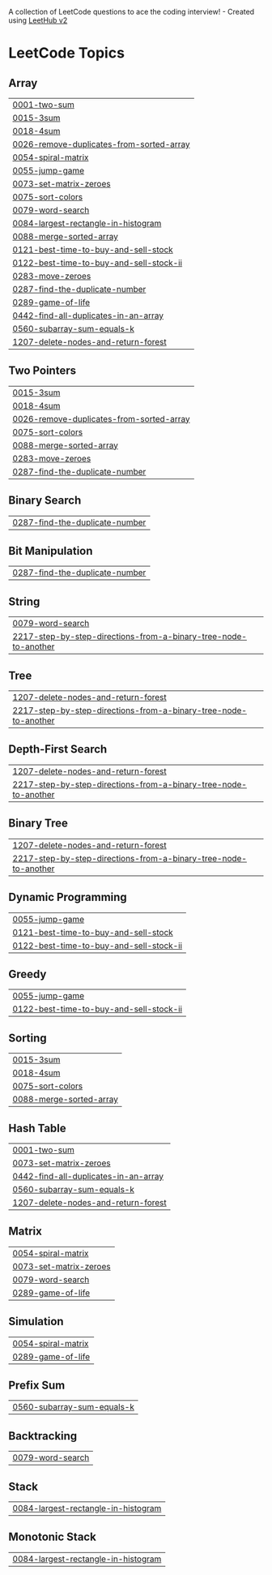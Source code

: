 A collection of LeetCode questions to ace the coding interview! - Created using [LeetHub v2](https://github.com/arunbhardwaj/LeetHub-2.0)
<!---LeetCode Topics Start-->
# LeetCode Topics
## Array
|  |
| ------- |
| [0001-two-sum](https://github.com/Nilesh-0203/-CrackYourPlacement/tree/master/0001-two-sum) |
| [0015-3sum](https://github.com/Nilesh-0203/-CrackYourPlacement/tree/master/0015-3sum) |
| [0018-4sum](https://github.com/Nilesh-0203/-CrackYourPlacement/tree/master/0018-4sum) |
| [0026-remove-duplicates-from-sorted-array](https://github.com/Nilesh-0203/-CrackYourPlacement/tree/master/0026-remove-duplicates-from-sorted-array) |
| [0054-spiral-matrix](https://github.com/Nilesh-0203/-CrackYourPlacement/tree/master/0054-spiral-matrix) |
| [0055-jump-game](https://github.com/Nilesh-0203/-CrackYourPlacement/tree/master/0055-jump-game) |
| [0073-set-matrix-zeroes](https://github.com/Nilesh-0203/-CrackYourPlacement/tree/master/0073-set-matrix-zeroes) |
| [0075-sort-colors](https://github.com/Nilesh-0203/-CrackYourPlacement/tree/master/0075-sort-colors) |
| [0079-word-search](https://github.com/Nilesh-0203/-CrackYourPlacement/tree/master/0079-word-search) |
| [0084-largest-rectangle-in-histogram](https://github.com/Nilesh-0203/-CrackYourPlacement/tree/master/0084-largest-rectangle-in-histogram) |
| [0088-merge-sorted-array](https://github.com/Nilesh-0203/-CrackYourPlacement/tree/master/0088-merge-sorted-array) |
| [0121-best-time-to-buy-and-sell-stock](https://github.com/Nilesh-0203/-CrackYourPlacement/tree/master/0121-best-time-to-buy-and-sell-stock) |
| [0122-best-time-to-buy-and-sell-stock-ii](https://github.com/Nilesh-0203/-CrackYourPlacement/tree/master/0122-best-time-to-buy-and-sell-stock-ii) |
| [0283-move-zeroes](https://github.com/Nilesh-0203/-CrackYourPlacement/tree/master/0283-move-zeroes) |
| [0287-find-the-duplicate-number](https://github.com/Nilesh-0203/-CrackYourPlacement/tree/master/0287-find-the-duplicate-number) |
| [0289-game-of-life](https://github.com/Nilesh-0203/-CrackYourPlacement/tree/master/0289-game-of-life) |
| [0442-find-all-duplicates-in-an-array](https://github.com/Nilesh-0203/-CrackYourPlacement/tree/master/0442-find-all-duplicates-in-an-array) |
| [0560-subarray-sum-equals-k](https://github.com/Nilesh-0203/-CrackYourPlacement/tree/master/0560-subarray-sum-equals-k) |
| [1207-delete-nodes-and-return-forest](https://github.com/Nilesh-0203/-CrackYourPlacement/tree/master/1207-delete-nodes-and-return-forest) |
## Two Pointers
|  |
| ------- |
| [0015-3sum](https://github.com/Nilesh-0203/-CrackYourPlacement/tree/master/0015-3sum) |
| [0018-4sum](https://github.com/Nilesh-0203/-CrackYourPlacement/tree/master/0018-4sum) |
| [0026-remove-duplicates-from-sorted-array](https://github.com/Nilesh-0203/-CrackYourPlacement/tree/master/0026-remove-duplicates-from-sorted-array) |
| [0075-sort-colors](https://github.com/Nilesh-0203/-CrackYourPlacement/tree/master/0075-sort-colors) |
| [0088-merge-sorted-array](https://github.com/Nilesh-0203/-CrackYourPlacement/tree/master/0088-merge-sorted-array) |
| [0283-move-zeroes](https://github.com/Nilesh-0203/-CrackYourPlacement/tree/master/0283-move-zeroes) |
| [0287-find-the-duplicate-number](https://github.com/Nilesh-0203/-CrackYourPlacement/tree/master/0287-find-the-duplicate-number) |
## Binary Search
|  |
| ------- |
| [0287-find-the-duplicate-number](https://github.com/Nilesh-0203/-CrackYourPlacement/tree/master/0287-find-the-duplicate-number) |
## Bit Manipulation
|  |
| ------- |
| [0287-find-the-duplicate-number](https://github.com/Nilesh-0203/-CrackYourPlacement/tree/master/0287-find-the-duplicate-number) |
## String
|  |
| ------- |
| [0079-word-search](https://github.com/Nilesh-0203/-CrackYourPlacement/tree/master/0079-word-search) |
| [2217-step-by-step-directions-from-a-binary-tree-node-to-another](https://github.com/Nilesh-0203/-CrackYourPlacement/tree/master/2217-step-by-step-directions-from-a-binary-tree-node-to-another) |
## Tree
|  |
| ------- |
| [1207-delete-nodes-and-return-forest](https://github.com/Nilesh-0203/-CrackYourPlacement/tree/master/1207-delete-nodes-and-return-forest) |
| [2217-step-by-step-directions-from-a-binary-tree-node-to-another](https://github.com/Nilesh-0203/-CrackYourPlacement/tree/master/2217-step-by-step-directions-from-a-binary-tree-node-to-another) |
## Depth-First Search
|  |
| ------- |
| [1207-delete-nodes-and-return-forest](https://github.com/Nilesh-0203/-CrackYourPlacement/tree/master/1207-delete-nodes-and-return-forest) |
| [2217-step-by-step-directions-from-a-binary-tree-node-to-another](https://github.com/Nilesh-0203/-CrackYourPlacement/tree/master/2217-step-by-step-directions-from-a-binary-tree-node-to-another) |
## Binary Tree
|  |
| ------- |
| [1207-delete-nodes-and-return-forest](https://github.com/Nilesh-0203/-CrackYourPlacement/tree/master/1207-delete-nodes-and-return-forest) |
| [2217-step-by-step-directions-from-a-binary-tree-node-to-another](https://github.com/Nilesh-0203/-CrackYourPlacement/tree/master/2217-step-by-step-directions-from-a-binary-tree-node-to-another) |
## Dynamic Programming
|  |
| ------- |
| [0055-jump-game](https://github.com/Nilesh-0203/-CrackYourPlacement/tree/master/0055-jump-game) |
| [0121-best-time-to-buy-and-sell-stock](https://github.com/Nilesh-0203/-CrackYourPlacement/tree/master/0121-best-time-to-buy-and-sell-stock) |
| [0122-best-time-to-buy-and-sell-stock-ii](https://github.com/Nilesh-0203/-CrackYourPlacement/tree/master/0122-best-time-to-buy-and-sell-stock-ii) |
## Greedy
|  |
| ------- |
| [0055-jump-game](https://github.com/Nilesh-0203/-CrackYourPlacement/tree/master/0055-jump-game) |
| [0122-best-time-to-buy-and-sell-stock-ii](https://github.com/Nilesh-0203/-CrackYourPlacement/tree/master/0122-best-time-to-buy-and-sell-stock-ii) |
## Sorting
|  |
| ------- |
| [0015-3sum](https://github.com/Nilesh-0203/-CrackYourPlacement/tree/master/0015-3sum) |
| [0018-4sum](https://github.com/Nilesh-0203/-CrackYourPlacement/tree/master/0018-4sum) |
| [0075-sort-colors](https://github.com/Nilesh-0203/-CrackYourPlacement/tree/master/0075-sort-colors) |
| [0088-merge-sorted-array](https://github.com/Nilesh-0203/-CrackYourPlacement/tree/master/0088-merge-sorted-array) |
## Hash Table
|  |
| ------- |
| [0001-two-sum](https://github.com/Nilesh-0203/-CrackYourPlacement/tree/master/0001-two-sum) |
| [0073-set-matrix-zeroes](https://github.com/Nilesh-0203/-CrackYourPlacement/tree/master/0073-set-matrix-zeroes) |
| [0442-find-all-duplicates-in-an-array](https://github.com/Nilesh-0203/-CrackYourPlacement/tree/master/0442-find-all-duplicates-in-an-array) |
| [0560-subarray-sum-equals-k](https://github.com/Nilesh-0203/-CrackYourPlacement/tree/master/0560-subarray-sum-equals-k) |
| [1207-delete-nodes-and-return-forest](https://github.com/Nilesh-0203/-CrackYourPlacement/tree/master/1207-delete-nodes-and-return-forest) |
## Matrix
|  |
| ------- |
| [0054-spiral-matrix](https://github.com/Nilesh-0203/-CrackYourPlacement/tree/master/0054-spiral-matrix) |
| [0073-set-matrix-zeroes](https://github.com/Nilesh-0203/-CrackYourPlacement/tree/master/0073-set-matrix-zeroes) |
| [0079-word-search](https://github.com/Nilesh-0203/-CrackYourPlacement/tree/master/0079-word-search) |
| [0289-game-of-life](https://github.com/Nilesh-0203/-CrackYourPlacement/tree/master/0289-game-of-life) |
## Simulation
|  |
| ------- |
| [0054-spiral-matrix](https://github.com/Nilesh-0203/-CrackYourPlacement/tree/master/0054-spiral-matrix) |
| [0289-game-of-life](https://github.com/Nilesh-0203/-CrackYourPlacement/tree/master/0289-game-of-life) |
## Prefix Sum
|  |
| ------- |
| [0560-subarray-sum-equals-k](https://github.com/Nilesh-0203/-CrackYourPlacement/tree/master/0560-subarray-sum-equals-k) |
## Backtracking
|  |
| ------- |
| [0079-word-search](https://github.com/Nilesh-0203/-CrackYourPlacement/tree/master/0079-word-search) |
## Stack
|  |
| ------- |
| [0084-largest-rectangle-in-histogram](https://github.com/Nilesh-0203/-CrackYourPlacement/tree/master/0084-largest-rectangle-in-histogram) |
## Monotonic Stack
|  |
| ------- |
| [0084-largest-rectangle-in-histogram](https://github.com/Nilesh-0203/-CrackYourPlacement/tree/master/0084-largest-rectangle-in-histogram) |
<!---LeetCode Topics End-->